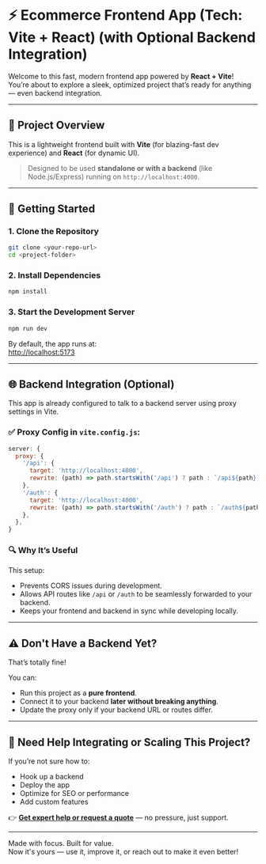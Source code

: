
# ⚡ Ecommerce Frontend App (Tech: Vite + React) (with Optional Backend Integration)

Welcome to this fast, modern frontend app powered by **React + Vite**!  
You’re about to explore a sleek, optimized project that’s ready for anything — even backend integration.

---

## 📁 Project Overview

This is a lightweight frontend built with **Vite** (for blazing-fast dev experience) and **React** (for dynamic UI).

> Designed to be used **standalone or with a backend** (like Node.js/Express) running on `http://localhost:4000`.

---

## 🚀 Getting Started

### 1. Clone the Repository

```bash
git clone <your-repo-url>
cd <project-folder>
```

### 2. Install Dependencies

```bash
npm install
```

### 3. Start the Development Server

```bash
npm run dev
```

By default, the app runs at:  
[http://localhost:5173](http://localhost:5173)

---

## 🌐 Backend Integration (Optional)

This app is already configured to talk to a backend server using proxy settings in Vite.

### ✅ Proxy Config in `vite.config.js`:

```js
server: {
  proxy: {
    '/api': {
      target: 'http://localhost:4000',
      rewrite: (path) => path.startsWith('/api') ? path : `/api${path}`,
    },
    '/auth': {
      target: 'http://localhost:4000',
      rewrite: (path) => path.startsWith('/auth') ? path : `/auth${path}`,
    },
  },
}
```

### 🔍 Why It’s Useful

This setup:
- Prevents CORS issues during development.
- Allows API routes like `/api` or `/auth` to be seamlessly forwarded to your backend.
- Keeps your frontend and backend in sync while developing locally.

---

## ⚠️ Don't Have a Backend Yet?

That’s totally fine!

You can:
- Run this project as a **pure frontend**.
- Connect it to your backend **later without breaking anything**.
- Update the proxy only if your backend URL or routes differ.

---

## 🧠 Need Help Integrating or Scaling This Project?

If you’re not sure how to:

- Hook up a backend
- Deploy the app
- Optimize for SEO or performance
- Add custom features

👉 **[Get expert help or request a quote](https://www.kooline.software/contact)** — no pressure, just support.

---

Made with focus. Built for value.  
Now it's yours — use it, improve it, or reach out to make it even better!
